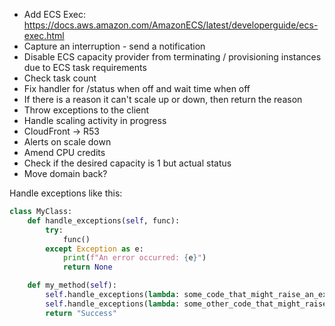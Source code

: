 - Add ECS Exec: https://docs.aws.amazon.com/AmazonECS/latest/developerguide/ecs-exec.html
- Capture an interruption - send a notification
- Disable ECS capacity provider from terminating / provisioning instances due to ECS task requirements
- Check task count
- Fix handler for /status when off and wait time when off
- If there is a reason it can't scale up or down, then return the reason
- Throw exceptions to the client
- Handle scaling activity in progress
- CloudFront -> R53
- Alerts on scale down
- Amend CPU credits
- Check if the desired capacity is 1 but actual status
- Move domain back?

Handle exceptions like this:
```python
class MyClass:
    def handle_exceptions(self, func):
        try:
            func()
        except Exception as e:
            print(f"An error occurred: {e}")
            return None

    def my_method(self):
        self.handle_exceptions(lambda: some_code_that_might_raise_an_exception())
        self.handle_exceptions(lambda: some_other_code_that_might_raise_an_exception())
        return "Success"

```
